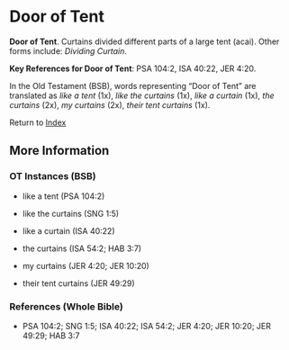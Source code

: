 # Door of Tent
**Door of Tent**. 
Curtains divided different parts of a large tent (acai). 
Other forms include: 
*Dividing Curtain*. 


**Key References for Door of Tent**: 
PSA 104:2, ISA 40:22, JER 4:20. 


In the Old Testament (BSB), words representing “Door of Tent” are translated as 
*like a tent* (1x), *like the curtains* (1x), *like a curtain* (1x), *the curtains* (2x), *my curtains* (2x), *their tent curtains* (1x). 




Return to [Index](00-Index.md)

## More Information

### OT Instances (BSB)

* like a tent (PSA 104:2)

* like the curtains (SNG 1:5)

* like a curtain (ISA 40:22)

* the curtains (ISA 54:2; HAB 3:7)

* my curtains (JER 4:20; JER 10:20)

* their tent curtains (JER 49:29)



### References (Whole Bible)

* PSA 104:2; SNG 1:5; ISA 40:22; ISA 54:2; JER 4:20; JER 10:20; JER 49:29; HAB 3:7



